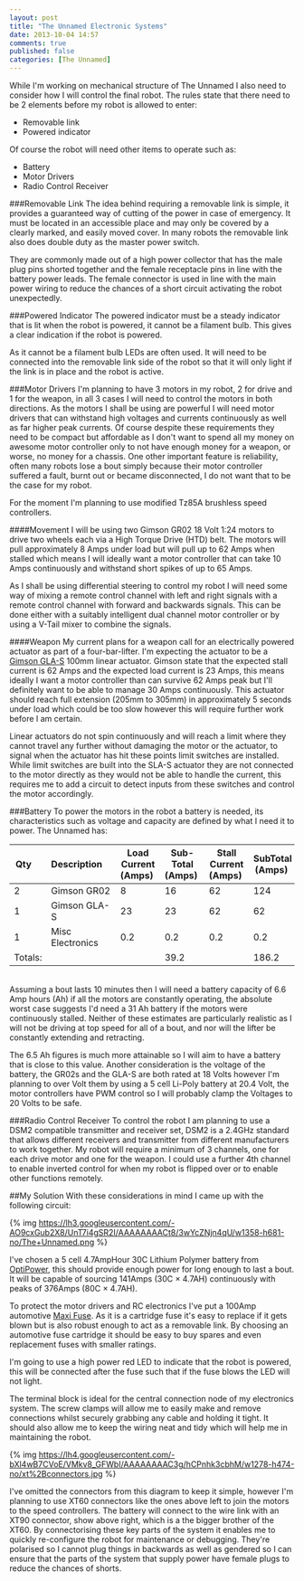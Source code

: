 ```yaml
---
layout: post
title: "The Unnamed Electronic Systems"
date: 2013-10-04 14:57
comments: true
published: false
categories: [The Unnamed]
---
```

While I'm working on mechanical structure of The Unnamed I also need to consider how I will control the final robot. The rules <!-- link --> state that there need to be 2 elements before my robot is allowed to enter:

* Removable link
* Powered indicator

Of course the robot will need other items to operate such as:

* Battery
* Motor Drivers
* Radio Control Receiver

###Removable Link
The idea behind requiring a removable link is simple, it provides a guaranteed way of cutting of the power in case of emergency. It must be located in an accessible place and may only be covered by a clearly marked, and easily moved cover. In many robots the removable link also does double duty as the master power switch.

They are commonly made out of a high power collector that has the male plug pins shorted together and the female receptacle pins in line with the battery power leads. The female connector is used in line with the main power wiring to reduce the chances of a short circuit activating the robot unexpectedly.

###Powered Indicator
The powered indicator must be a steady indicator that is lit when the robot is powered, it cannot be a filament bulb. This gives a clear indication if the robot is powered.

As it cannot be a filament bulb LEDs are often used. It will need to be connected into the removable link side of the robot so that it will only light if the link is in place and the robot is active.

###Motor Drivers
I'm planning to have 3 motors in my robot, 2 for drive and 1 for the weapon, in all 3 cases I will need to control the motors in both directions. As the motors I shall be using are powerful I will need motor drivers that can withstand high voltages and currents continuously as well as far higher peak currents. Of course despite these requirements they need to be compact but affordable as I don't want to spend all my money on awesome motor controller only to not have enough money for a weapon, or worse, no money for a chassis. One other important feature is reliability, often many robots lose a bout simply because their motor controller suffered a fault, burnt out or became disconnected, I do not want that to be the case for my robot.

For the moment I'm planning to use modified Tz85A brushless speed controllers.

####Movement
I will be using two Gimson GR02 18 Volt 1:24 motors to drive two wheels each via a High Torque Drive (HTD) belt. The motors will pull approximately 8 Amps under load but will pull up to 62 Amps when stalled which means I will ideally want a motor controller that can take 10 Amps continuously and withstand short spikes of up to 65 Amps.

As I shall be using differential steering to control my robot I will need some way of mixing a remote control channel with left and right signals with a remote control channel with forward and backwards signals. This can be done either with a suitably intelligent dual channel motor controller or by using a V-Tail mixer to combine the signals.

####Weapon
My current plans for a weapon call for an electrically powered actuator as part of a four-bar-lifter. I'm expecting the actuator to be a [Gimson GLA-S](http://www.gimsonrobotics.co.uk/GLA-S_linear_actuator.html) 100mm linear actuator. Gimson state that the expected stall current is 62 Amps and the expected load current is 23 Amps, this means ideally I want a motor controller than can survive 62 Amps peak but I'll definitely want to be able to manage 30 Amps continuously. This actuator should reach full extension (205mm to 305mm) in approximately 5 seconds under load which could be too slow however this will require further work before I am certain.

Linear actuators do not spin continuously and will reach a limit where they cannot travel any further without damaging the motor or the actuator, to signal when the actuator has hit these points limit switches are installed. While limit switches are built into the SLA-S actuator they are not connected to the motor directly as they would not be able to handle the current, this requires me to add a circuit to detect inputs from these switches and control the motor accordingly.

###Battery
To power the motors in the robot a battery is needed, its characteristics such as voltage and capacity are defined by what I need it to power. The Unnamed has:

|Qty&emsp;|Description&emsp;|Load Current (Amps)&nbsp;|Sub-Total (Amps)&nbsp;|Stall Current (Amps)&nbsp;|SubTotal (Amps)&nbsp;
|-|-|-|-|-|-
|2|Gimson GR02|8|16|62|124
|1|Gimson GLA-S|23|23|62|62
|1|Misc Electronics&emsp;|0.2|0.2|0.2|0.2
|Totals:|||39.2||186.2
<br />
Assuming a bout lasts 10 minutes then I will need a battery capacity of 6.6 Amp hours (Ah) if all the motors are constantly operating, the absolute worst case suggests I'd need a 31 Ah battery if the motors were continuously stalled. Neither of these estimates are particularly realistic as I will not be driving at top speed for all of a bout, and nor will the lifter be constantly extending and retracting.

The 6.5 Ah figures is much more attainable so I will aim to have a battery that is close to this value. Another consideration is the voltage of the battery, the GR02s and the GLA-S are both rated at 18 Volts however I'm planning to over Volt them by using a 5 cell Li-Poly battery at 20.4 Volt, the motor controllers have PWM control so I will probably clamp the Voltages to 20 Volts to be safe.

###Radio Control Receiver
To control the robot I am planning to use a DSM2 compatible transmitter and receiver set, DSM2 is a 2.4GHz standard that allows different receivers and transmitter from different manufacturers to work together. My robot will require a minimum of 3 channels, one for each drive motor and one for the weapon. I could use a further 4th channel to enable inverted control for when my robot is flipped over or to enable other functions remotely.

##My Solution
With these considerations in mind I came up with the following circuit:

{% img https://lh3.googleusercontent.com/-AO9cxGub2X8/UnT7i4gSR2I/AAAAAAAACt8/3wYcZNjn4qU/w1358-h681-no/The+Unnamed.png %}

I've chosen a 5 cell 4.7AmpHour 30C Lithium Polymer battery from [OptiPower](http://www.optipower.co.uk/), this should provide enough power for long enough to last a bout. It will be capable of sourcing 141Amps (30C &times; 4.7AH) continuously with peaks of 376Amps (80C &times; 4.7AH).

To protect the motor drivers and RC electronics I've put a 100Amp automotive [Maxi Fuse](http://en.wikipedia.org/wiki/Fuse_%28automotive%29). As it is a cartridge fuse it's easy to replace if it gets blown but is also robust enough to act as a removable link. By choosing an automotive fuse cartridge it should be easy to buy spares and even replacement fuses with smaller ratings.

I'm going to use a high power red LED to indicate that the robot is powered, this will be connected after the fuse such that if the fuse blows the LED will not light.

The terminal block is ideal for the central connection node of my electronics system. The screw clamps will allow me to easily make and remove connections whilst securely grabbing any cable and holding it tight. It should also allow me to keep the wiring neat and tidy which will help me in maintaining the robot.

{% img https://lh4.googleusercontent.com/-bXl4wB7CVoE/VMkv8_GFWbI/AAAAAAAAC3g/hCPnhk3cbhM/w1278-h474-no/xt%2Bconnectors.jpg %}

I've omitted the connectors from this diagram to keep it simple, however I'm planning to use XT60 connectors like the ones above left to join the motors to the speed controllers. The battery will connect to the wire link with an XT90 connector, show above right, which is a the bigger brother of the XT60. By connectorising these key parts of the system it enables me to quickly re-configure the robot for maintenance or debugging. They're polarised so I cannot plug things in backwards as well as gendered so I can ensure that the parts of the system that supply power have female plugs to reduce the chances of shorts.